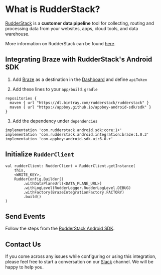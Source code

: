 # What is RudderStack?

[RudderStack](https://rudderstack.com/) is a **customer data pipeline** tool for collecting, routing and processing data from your websites, apps, cloud tools, and data warehouse.

More information on RudderStack can be found [here](https://github.com/rudderlabs/rudder-server).

## Integrating Braze with RudderStack's Android SDK

1. Add [Braze](https://www.braze.com) as a destination in the [Dashboard](https://app.rudderstack.com/) and define ```apiToken```

2. Add these lines to your ```app/build.gradle```
```
repositories {
  maven { url "https://dl.bintray.com/rudderstack/rudderstack" }
  maven { url "https://appboy.github.io/appboy-android-sdk/sdk" }
}
```
3. Add the dependency under ```dependencies```
```
implementation 'com.rudderstack.android.sdk:core:1+'
implementation 'com.rudderstack.android.integration:braze:1.0.3'
implementation 'com.appboy:android-sdk-ui:6.0.+'
```

## Initialize ```RudderClient```

```
val rudderClient: RudderClient = RudderClient.getInstance(
    this,
    <WRITE_KEY>,
    RudderConfig.Builder()
        .withDataPlaneUrl(<DATA_PLANE_URL>)
        .withLogLevel(RudderLogger.RudderLogLevel.DEBUG)
        .withFactory(BrazeIntegrationFactory.FACTORY)
        .build()
)
```

## Send Events

Follow the steps from the [RudderStack Android SDK](https://github.com/rudderlabs/rudder-sdk-android).

## Contact Us

If you come across any issues while configuring or using this integration, please feel free to start a conversation on our [Slack](https://resources.rudderstack.com/join-rudderstack-slack) channel. We will be happy to help you.
